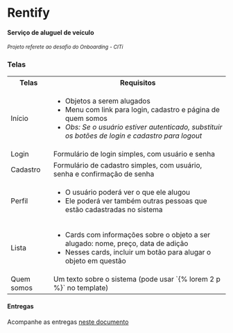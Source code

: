 <h1> Rentify </h1>
<h4> Serviço de aluguel de veículo </h4>

<small><i> Projeto referete ao desafio do Onboarding - CITi </i></small>

<h3> Telas </h3>
<table>
    <tr>
        <th>Telas</th>
        <th> Requisitos </th>
    </tr>
    <tr>
        <td> Início </td>
        <td>
             <ul>
                <li> Objetos a serem alugados </li>
                <li> Menu com link para login, cadastro e página de quem somos </li>
                <li><i> Obs: Se o usuário estiver autenticado, substituir os botões de login e cadastro para logout </i></li>
             </ul>
        </td>
    </tr>
    <tr>
        <td> Login </td>
        <td> Formulário de login simples, com usuário e senha </td>
    </tr>
    <tr>
        <td> Cadastro </td>
        <td> Formulário de cadastro simples, com usuário, senha e confirmação de senha </td>
    </tr>
    <tr>
        <td> Perfil </td>
        <td>
             <ul>
                <li> O usuário poderá ver o que ele alugou </li>
                <li> Ele poderá ver também outras pessoas que estão cadastradas no sistema </li>
             </ul>
        </td>
    </tr>
    <tr>
        <td> Lista </td>
        <td>
             <ul>
                <li> Cards com informações sobre o objeto a ser alugado: nome, preço, data de adição </li>
                <li> Nesses cards, incluir um botão para alugar o objeto em questão </li>
             </ul>
        </td>
    </tr>
    <tr>
        <td> Quem somos </td>
        <td> Um texto sobre o sistema (pode usar `{% lorem 2 p %}` no template) </td>
    </tr>
    
</table>

<h4> Entregas </h4>
<p> Acompanhe as entregas <a href="https://github.com/citi-onboarding/desafio/blob/master/entregas.md"> neste documento</a></p>
